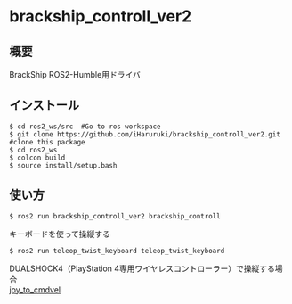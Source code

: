# brackship_controll_ver2

## 概要
BrackShip ROS2-Humble用ドライバ

## インストール
```
$ cd ros2_ws/src  #Go to ros workspace
$ git clone https://github.com/iHaruruki/brackship_controll_ver2.git  #clone this package
$ cd ros2_ws
$ colcon build
$ source install/setup.bash
```
## 使い方
```
$ ros2 run brackship_controll_ver2 brackship_controll
```
キーボードを使って操縦する
```
$ ros2 run teleop_twist_keyboard teleop_twist_keyboard
```
DUALSHOCK4（PlayStation 4専用ワイヤレスコントローラー）で操縦する場合<br>
[joy_to_cmdvel](https://github.com/iHaruruki/joy_to_cmdvel.git)

